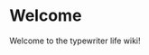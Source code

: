 <!-- TITLE: Home -->
<!-- SUBTITLE: A community maintained typewriter wiki (contribute)[contribute] -->

# Welcome
Welcome to the typewriter life wiki!